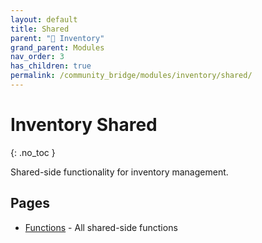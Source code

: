 ```yaml
---
layout: default
title: Shared
parent: "🎒 Inventory"
grand_parent: Modules
nav_order: 3
has_children: true
permalink: /community_bridge/modules/inventory/shared/
---
```


# Inventory Shared
{: .no_toc }

Shared-side functionality for inventory management.

## Pages

- [Functions](shared/functions.md) - All shared-side functions